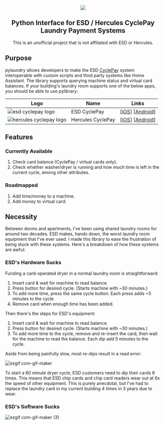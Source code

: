 <div align="center">
<img src="https://user-images.githubusercontent.com/466460/174422077-452bdd5c-243b-4487-8bd8-07a0120284d2.png">
<h2>Python Interface for ESD / Hercules CyclePay Laundry Payment Systems</h2>
<p align="center">This is an unofficial project that is not affiliated with ESD or Hercules.</p>
</div>

## Purpose

pylaundry allows developers to make the ESD [CyclePay](https://esdcard.com/cyclepay/) system interoperable with custom scripts and third party systems like Home Assistant. The library supports querying machine status and virtual card balances. If your building's laundry room supports one of the below apps, you should be able to use pylibrary:

| Logo                                                                                                                           | Name              | Links                                                                                                                                                                    |
| ------------------------------------------------------------------------------------------------------------------------------ | ----------------- | ------------------------------------------------------------------------------------------------------------------------------------------------------------------------ |
| ![esd cyclepay logo](https://user-images.githubusercontent.com/466460/174422476-2e2804e7-7b4d-4d4e-b4b0-0b15b34d2d11.png)      | ESD CyclePay      | [[iOS]](https://apps.apple.com/us/app/cyclepay-laundry-app/id904361786) [[Android]](https://play.google.com/store/apps/details?id=com.esd.laundrylink&gl=US)             |
| ![hercules cyclepay logo](https://user-images.githubusercontent.com/466460/174422481-50703225-516d-40b6-abca-a9adc3e199a3.png) | Hercules CyclePay | [[iOS]](https://apps.apple.com/us/app/hercules-cyclepay/id1520002517?uo=4) [[Android]](https://play.google.com/store/apps/details?id=com.esd.laundrylink.hercules&gl=US) |

## Features

### Currently Available

1. Check card balance (CyclePay / virtual cards only).
2. Check whether washer/dryer is running and how much time is left in the current cycle, among other attributes.

### Roadmapped

1. Add time/money to a machine.
2. Add money to virtual card.

## Necessity

Between dorms and apartments, I've been using shared laundry rooms for around two decades. ESD makes, hands down, the worst laundry room equipment that I've ever used. I made this library to ease the frustration of being stuck with these systems. Here's a breakdown of how these systems are awful:

### ESD's Hardware Sucks

Funding a card-operated dryer in a normal laundry room is straightforward:

1. Insert card & wait for machine to read balance.
2. Press button for desired cycle. (Starts machine with ~30 minutes.)
3. To add more time, press the same cycle button. Each press adds ~5 minutes to the cycle.
4. Remove card when enough time has been added.

Then there's the steps for ESD's equipment:

1. Insert card & wait for machine to read balance.
2. Press button for desired cycle. (Starts machine with ~30 minutes.)
3. To add more time to the cycle, remove and re-insert the card, then wait for the machine to read the balance. Each dip add 5 minutes to the cycle.

Aside from being painfully slow, most re-dips result in a read error:

![ezgif com-gif-maker](https://user-images.githubusercontent.com/466460/174495294-14709554-cb30-4949-8f1a-650dc18784b9.gif)

To start a 60 minute dryer cycle, ESD customers need to dip their cards 6 times. This means that ESD chip cards and chip card readers wear out at 6x the speed of other equipment. This is purely anecdotal, but I've had to replace the laundry card in my current building 4 times in 3 years due to wear.

### ESD's Software Sucks

![ezgif com-gif-maker (3)](https://user-images.githubusercontent.com/466460/175664816-ade25bef-5671-4ae3-bc25-afcff224a38c.gif)

